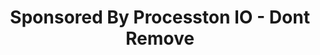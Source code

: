 ---
id: dont-remove
type: page
layout: page-builder
title: Sponsored By Processton IO - Dont Remove
permalink: /sponsored-by
thumbnail: ""
blocks:
  - type: hero_slider
    height: full
    heros:
      - hero:
          variant: full
          title: Edge Template
          content: Web 3.O for your business.
          buttons:
            - button:
                variant: button
                content: Get Started
                url: https://github.com/processton-io/edge-base
          hero_photo:
            hero_image: /img/goal.png
            alt: Hero Slider Photo
          hero_bg_photo:
            hero_bg_image: /img/white_wood.jpg
            enable_parallax: false
          columns:
            - title: React
              content: open-source JavaScript framework and library
              show_popup: false
              permalink: https://react.dev/
              photo:
                image: /img/pngegg.png
            - title: Gatsby
              content: open source framework with performance, scalability and security
                built-in.
              show_popup: false
              permalink: https://www.gatsbyjs.com/
              photo:
                image: /img/gatsby.png
          height: full
      - hero:
          variant: visual_image_with_heading
          height: full
          title: For Your Next Generation Website
          content: Quick deploy, Quick Publish
          buttons:
            - button:
                variant: button
                content: Get Started
                url: https://github.com/processton-io/edge-base
          hero_photo:
            hero_image: /img/goal.png
            alt: Hero Slider Photo
          hero_bg_photo:
            hero_bg_image: /img/white_wood.jpg
            enable_parallax: false
    variant: default
  - buttons:
      - button:
          variant: button
          content: Start Building Now
          url: /my-repo
    variant: default
    height: full
    photo:
      image: /img/4000_2_01.jpg
    bg_photo:
      bg_image: /img/white_wood.jpg
    title: Its Fast and Easy
    content: |-
      # website in 2 steps

      1. ### Extend the repo 
      2. ### deploy at netlify

      ### N﻿ot just fast; its the **fastest website**.
    type: hero
    columns:
      - title: React
        content: open-source JavaScript framework and library
        show_popup: false
        permalink: /reactjs/
        photo:
          image: /img/4000_2_01.jpg
      - title: Gatsby
        content: open source framework with performance, scalability and security
          built-in.
        show_popup: false
        permalink: /reactjs/
        photo:
          image: /img/gatsby.png
  - type: content_image
    variant: default
    title: Pre configured UI Components for your use.
    content: |-
      * Company Settings
      * Main navigation settings
      * Footer navigation settings
      * Social Media & contacts.
    buttons:
      - button:
          variant: button
          content: Get Started
          url: /get-started
    photo:
      image: /img/heroes.png
      alt: Layers
    bg_photo:
      bg_image: /img/white_wood.jpg
      enable_parallax: true
  - type: perks
    title: Technology Stack
    content: ""
    columns:
      - title: React
        content: open-source JavaScript framework and library
        show_popup: false
        permalink: /reactjs/
        photo:
          image: /img/pngegg.png
      - title: Gatsby
        content: open source framework with performance, scalability and security
          built-in.
        show_popup: false
        permalink: /reactjs/
        photo:
          image: /img/gatsby.png
  - type: form
    title: Get Expert Support Now
    content: "for open source framework with performance, scalability and security"
    bg_photo:
      bg_image: /img/track-bg.jpg
      enable_parallax: true
    form: T9c8SkeW4
    photo:
      image: /img/heroes.png
      alt: Layers
seo:
  ogimage: /img/4000_2_01.jpg
---